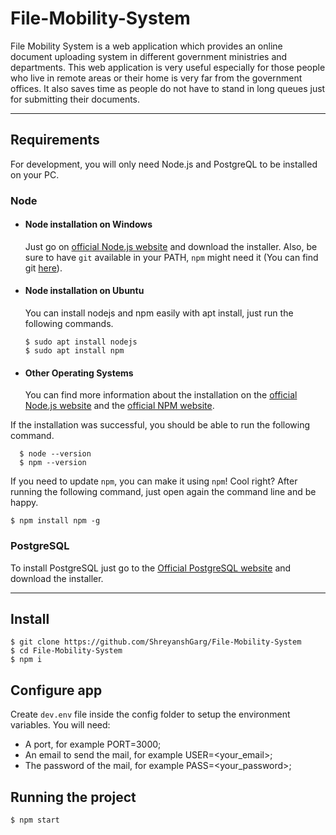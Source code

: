 # File-Mobility-System

File Mobility System is a web application which provides an online document uploading system in different government ministries and departments. This web application is very useful especially for those people who live in remote areas or their home is very far from the government offices. It also saves time as people do not have to stand in long queues just for submitting their documents.

---
## Requirements

For development, you will only need Node.js and PostgreQL to be installed on your PC.

### Node
- #### Node installation on Windows

  Just go on [official Node.js website](https://nodejs.org/) and download the installer.
Also, be sure to have `git` available in your PATH, `npm` might need it (You can find git [here](https://git-scm.com/)).

- #### Node installation on Ubuntu

  You can install nodejs and npm easily with apt install, just run the following commands.

      $ sudo apt install nodejs
      $ sudo apt install npm

- #### Other Operating Systems
  You can find more information about the installation on the [official Node.js website](https://nodejs.org/) and the [official NPM website](https://npmjs.org/).

If the installation was successful, you should be able to run the following command.

      $ node --version
      $ npm --version

If you need to update `npm`, you can make it using `npm`! Cool right? After running the following command, just open again the command line and be happy.

    $ npm install npm -g

###
### PostgreSQL
  To install PostgreSQL just go to the [Official PostgreSQL website](https://www.postgresql.org/) and download the installer.

---
## Install

    $ git clone https://github.com/ShreyanshGarg/File-Mobility-System
    $ cd File-Mobility-System
    $ npm i
    
## Configure app

Create `dev.env` file inside the config folder to setup the environment variables. You will need:

- A port, for example PORT=3000;
- An email to send the mail, for example USER=<your_email>;
- The password of the mail, for example PASS=<your_password>;
    
## Running the project

    $ npm start
